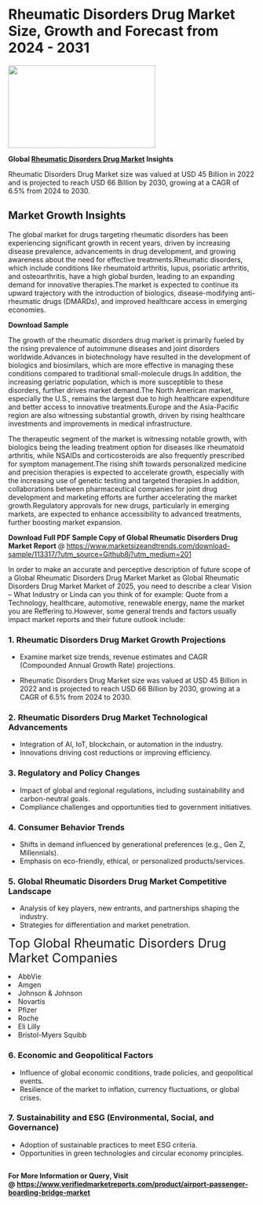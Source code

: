 <H1>Rheumatic Disorders Drug Market Size, Growth and Forecast from 2024 - 2031</H1><img class="aligncenter size-medium wp-image-584254" src="https://thirdeyenews.in/wp-content/uploads/2024/09/Global-Market-Research-300x168.jpeg" alt="" width="300" height="168" /><p><strong>Global&nbsp;<a href="https://www.marketsizeandtrends.com/download-sample/113317/?utm_source=Github8j?utm_medium=201">Rheumatic Disorders Drug Market</a> Insights</strong></p><p>Rheumatic Disorders Drug Market size was valued at USD 45 Billion in 2022 and is projected to reach USD 66 Billion by 2030, growing at a CAGR of 6.5% from 2024 to 2030.</p><p><h2>Market Growth Insights</h2> <p>The global market for drugs targeting rheumatic disorders has been experiencing significant growth in recent years, driven by increasing disease prevalence, advancements in drug development, and growing awareness about the need for effective treatments.Rheumatic disorders, which include conditions like rheumatoid arthritis, lupus, psoriatic arthritis, and osteoarthritis, have a high global burden, leading to an expanding demand for innovative therapies.The market is expected to continue its upward trajectory with the introduction of biologics, disease-modifying anti-rheumatic drugs (DMARDs), and improved healthcare access in emerging economies.</p> <p><strong>Download Sample</strong></p> <p>The growth of the rheumatic disorders drug market is primarily fueled by the rising prevalence of autoimmune diseases and joint disorders worldwide.Advances in biotechnology have resulted in the development of biologics and biosimilars, which are more effective in managing these conditions compared to traditional small-molecule drugs.In addition, the increasing geriatric population, which is more susceptible to these disorders, further drives market demand.The North American market, especially the U.S., remains the largest due to high healthcare expenditure and better access to innovative treatments.Europe and the Asia-Pacific region are also witnessing substantial growth, driven by rising healthcare investments and improvements in medical infrastructure.</p> <p>The therapeutic segment of the market is witnessing notable growth, with biologics being the leading treatment option for diseases like rheumatoid arthritis, while NSAIDs and corticosteroids are also frequently prescribed for symptom management.The rising shift towards personalized medicine and precision therapies is expected to accelerate growth, especially with the increasing use of genetic testing and targeted therapies.In addition, collaborations between pharmaceutical companies for joint drug development and marketing efforts are further accelerating the market growth.Regulatory approvals for new drugs, particularly in emerging markets, are expected to enhance accessibility to advanced treatments, further boosting market expansion.</p> <p><span class=""><strong>Download Full PDF Sample Copy of Global Rheumatic Disorders Drug Market Report</strong> @ <a href="https://www.marketsizeandtrends.com/download-sample/113317/?utm_source=Github8j?utm_medium=201" target="_blank">https://www.marketsizeandtrends.com/download-sample/113317/?utm_source=Github8j?utm_medium=201</a></span></p><p>In order to make an accurate and perceptive description of future scope of a Global&nbsp;Rheumatic Disorders Drug Market Market as Global&nbsp;Rheumatic Disorders Drug Market Market of 2025, you need to describe a clear Vision &ndash; What Industry or Linda can you think of for example: Quote from a Technology, healthcare, automotive, renewable energy, name the market you are Reffering to.However, some general trends and factors usually impact market reports and their future outlook include:</p><h3>1.&nbsp;<strong>Rheumatic Disorders Drug Market Growth Projections</strong></h3><ul><li>Examine market size trends, revenue estimates and CAGR (Compounded Annual Growth Rate) projections.</li><li><p>Rheumatic Disorders Drug Market size was valued at USD 45 Billion in 2022 and is projected to reach USD 66 Billion by 2030, growing at a CAGR of 6.5% from 2024 to 2030.</p></li></ul><h3>2.&nbsp;<strong>Rheumatic Disorders Drug Market Technological Advancements</strong></h3><ul><li>Integration of AI, IoT, blockchain, or automation in the industry.</li><li>Innovations driving cost reductions or improving efficiency.</li></ul><h3>3.&nbsp;<strong>Regulatory and Policy Changes</strong></h3><ul><li>Impact of global and regional regulations, including sustainability and carbon-neutral goals.</li><li>Compliance challenges and opportunities tied to government initiatives.</li></ul><h3>4.&nbsp;<strong>Consumer Behavior Trends</strong></h3><ul><li>Shifts in demand influenced by generational preferences (e.g., Gen Z, Millennials).</li><li>Emphasis on eco-friendly, ethical, or personalized products/services.</li></ul><h3>5.&nbsp;<strong>Global Rheumatic Disorders Drug Market Competitive Landscape</strong></h3><ul><li>Analysis of key players, new entrants, and partnerships shaping the industry.</li><li>Strategies for differentiation and market penetration.</li></ul><p data-pm-slice="1 1 []"><span style="color: inherit; font-family: inherit; font-size: 25px;">Top Global Rheumatic Disorders Drug Market Companies</span></p><div class="" data-test-id=""><p><li>AbbVie</li><li> Amgen</li><li> Johnson & Johnson</li><li> Novartis</li><li> Pfizer</li><li> Roche</li><li> Eli Lilly</li><li> Bristol-Myers Squibb</li></p></div><h3>6.&nbsp;<strong>Economic and Geopolitical Factors</strong></h3><ul><li>Influence of global economic conditions, trade policies, and geopolitical events.</li><li>Resilience of the market to inflation, currency fluctuations, or global crises.</li></ul><h3>7.&nbsp;<strong>Sustainability and ESG (Environmental, Social, and Governance)</strong></h3><ul><li>Adoption of sustainable practices to meet ESG criteria.</li><li>Opportunities in green technologies and circular economy principles.</li></ul><h2><strong style="font-size: 14px;">For More Information or Query, Visit @&nbsp;</strong><a style="background-color: #ffffff; font-size: 14px;" href="https://www.marketsizeandtrends.com/report/rheumatic-disorders-drug-market/" target="_blank">https://www.verifiedmarketreports.com/product/airport-passenger-boarding-bridge-market</a></h2>